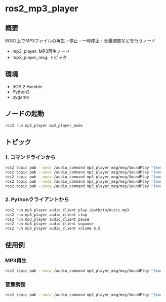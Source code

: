 # ros2_mp3_player

## 概要
ROS2上でMP3ファイルの再生・停止・一時停止・音量調整などを行うノード

- mp3_player: MP3再生ノード
- mp3_player_msg: トピック

## 環境
- ROS 2 Humble
- Python3
- pygame

## ノードの起動
```bash
ros2 run mp3_player mp3_player_node
```

## トピック
### 1. コマンドラインから
```bash
ros2 topic pub --once /audio_command mp3_player_msg/msg/SoundPlay "{mode: 0, file_path: '/path/to/music.mp3', volume: 1.0}"
ros2 topic pub --once /audio_command mp3_player_msg/msg/SoundPlay "{mode: 1, file_path: '', volume: 1.0}"
ros2 topic pub --once /audio_command mp3_player_msg/msg/SoundPlay "{mode: 2, file_path: '', volume: 1.0}"
ros2 topic pub --once /audio_command mp3_player_msg/msg/SoundPlay "{mode: 3, file_path: '', volume: 1.0}"
ros2 topic pub --once /audio_command mp3_player_msg/msg/SoundPlay "{mode: 4, file_path: '', volume: 0.5}"
```

### 2. Pythonクライアントから
```bash
ros2 run mp3_player audio_client play /path/to/music.mp3
ros2 run mp3_player audio_client stop
ros2 run mp3_player audio_client pause
ros2 run mp3_player audio_client unpause
ros2 run mp3_player audio_client volume 0.5
```

## 使用例
### MP3再生
```bash
ros2 topic pub --once /audio_command mp3_player_msg/msg/SoundPlay "{mode: 0, file_path: '/home/user/music.mp3', volume: 1.0}"
```

### 音量調整
```bash
ros2 topic pub --once /audio_command mp3_player_msg/msg/SoundPlay "{mode: 4, file_path: '', volume: 0.5}"
```